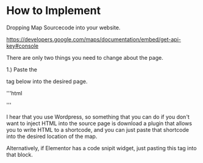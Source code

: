 # How to Implement
 Dropping Map Sourcecode into your website.

https://developers.google.com/maps/documentation/embed/get-api-key#console

There are only two things you need to change about the page.

1.) Paste the <div> tag below into the desired page.

'''html
<div id="gmp-map"></div>
'''

I hear that you use Wordpress, so something that you can do if you don't want to inject HTML into the source page is download a plugin that allows you to write HTML to a shortcode, and you can just paste that shortcode into the desired location of the map.

Alternatively, if Elementor has a code snipit widget, just pasting this tag into that block.